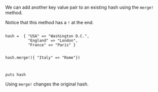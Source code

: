 We can add another key value
pair to an existing
hash using the `merge!` method.

Notice that this method
has a `!` at the end.

<Editor lang="ruby">
<code>
hash =  { "USA" => "Washington D.C.",
          "England" => "London",
          "France" => "Paris" }

hash.merge!({ "Italy" => "Rome"})

puts hash
</code>
</Editor>

Using `merge!` changes
the original hash.